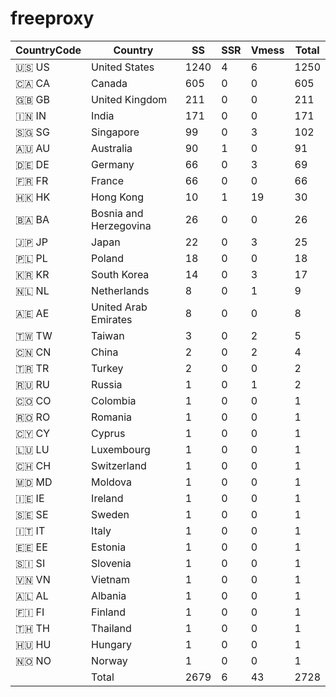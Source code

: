 # freeproxy

|CountryCode|Country|SS|SSR|Vmess|Total|
|  ----  | ----  |  ----  | ----  |  ----  | ----  |
|🇺🇸 US|United States|1240|4|6|1250|
|🇨🇦 CA|Canada|605|0|0|605|
|🇬🇧 GB|United Kingdom|211|0|0|211|
|🇮🇳 IN|India|171|0|0|171|
|🇸🇬 SG|Singapore|99|0|3|102|
|🇦🇺 AU|Australia|90|1|0|91|
|🇩🇪 DE|Germany|66|0|3|69|
|🇫🇷 FR|France|66|0|0|66|
|🇭🇰 HK|Hong Kong|10|1|19|30|
|🇧🇦 BA|Bosnia and Herzegovina|26|0|0|26|
|🇯🇵 JP|Japan|22|0|3|25|
|🇵🇱 PL|Poland|18|0|0|18|
|🇰🇷 KR|South Korea|14|0|3|17|
|🇳🇱 NL|Netherlands|8|0|1|9|
|🇦🇪 AE|United Arab Emirates|8|0|0|8|
|🇹🇼 TW|Taiwan|3|0|2|5|
|🇨🇳 CN|China|2|0|2|4|
|🇹🇷 TR|Turkey|2|0|0|2|
|🇷🇺 RU|Russia|1|0|1|2|
|🇨🇴 CO|Colombia|1|0|0|1|
|🇷🇴 RO|Romania|1|0|0|1|
|🇨🇾 CY|Cyprus|1|0|0|1|
|🇱🇺 LU|Luxembourg|1|0|0|1|
|🇨🇭 CH|Switzerland|1|0|0|1|
|🇲🇩 MD|Moldova|1|0|0|1|
|🇮🇪 IE|Ireland|1|0|0|1|
|🇸🇪 SE|Sweden|1|0|0|1|
|🇮🇹 IT|Italy|1|0|0|1|
|🇪🇪 EE|Estonia|1|0|0|1|
|🇸🇮 SI|Slovenia|1|0|0|1|
|🇻🇳 VN|Vietnam|1|0|0|1|
|🇦🇱 AL|Albania|1|0|0|1|
|🇫🇮 FI|Finland|1|0|0|1|
|🇹🇭 TH|Thailand|1|0|0|1|
|🇭🇺 HU|Hungary|1|0|0|1|
|🇳🇴 NO|Norway|1|0|0|1|
||Total|2679|6|43|2728|

